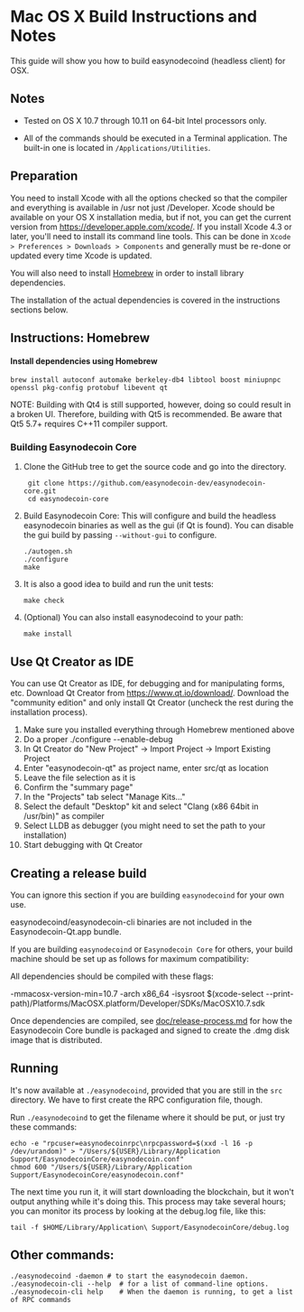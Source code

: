 Mac OS X Build Instructions and Notes
====================================
This guide will show you how to build easynodecoind (headless client) for OSX.

Notes
-----

* Tested on OS X 10.7 through 10.11 on 64-bit Intel processors only.

* All of the commands should be executed in a Terminal application. The
built-in one is located in `/Applications/Utilities`.

Preparation
-----------

You need to install Xcode with all the options checked so that the compiler
and everything is available in /usr not just /Developer. Xcode should be
available on your OS X installation media, but if not, you can get the
current version from https://developer.apple.com/xcode/. If you install
Xcode 4.3 or later, you'll need to install its command line tools. This can
be done in `Xcode > Preferences > Downloads > Components` and generally must
be re-done or updated every time Xcode is updated.

You will also need to install [Homebrew](http://brew.sh) in order to install library
dependencies.

The installation of the actual dependencies is covered in the instructions
sections below.

Instructions: Homebrew
----------------------

#### Install dependencies using Homebrew

    brew install autoconf automake berkeley-db4 libtool boost miniupnpc openssl pkg-config protobuf libevent qt

NOTE: Building with Qt4 is still supported, however, doing so could result in a broken UI. Therefore, building with Qt5 is recommended. Be aware that Qt5 5.7+ requires C++11 compiler support.

### Building Easynodecoin Core

1. Clone the GitHub tree to get the source code and go into the directory.

        git clone https://github.com/easynodecoin-dev/easynodecoin-core.git
        cd easynodecoin-core

2.  Build Easynodecoin Core:
    This will configure and build the headless easynodecoin binaries as well as the gui (if Qt is found).
    You can disable the gui build by passing `--without-gui` to configure.

        ./autogen.sh
        ./configure
        make

3.  It is also a good idea to build and run the unit tests:

        make check

4.  (Optional) You can also install easynodecoind to your path:

        make install

Use Qt Creator as IDE
------------------------
You can use Qt Creator as IDE, for debugging and for manipulating forms, etc.
Download Qt Creator from https://www.qt.io/download/. Download the "community edition" and only install Qt Creator (uncheck the rest during the installation process).

1. Make sure you installed everything through Homebrew mentioned above
2. Do a proper ./configure --enable-debug
3. In Qt Creator do "New Project" -> Import Project -> Import Existing Project
4. Enter "easynodecoin-qt" as project name, enter src/qt as location
5. Leave the file selection as it is
6. Confirm the "summary page"
7. In the "Projects" tab select "Manage Kits..."
8. Select the default "Desktop" kit and select "Clang (x86 64bit in /usr/bin)" as compiler
9. Select LLDB as debugger (you might need to set the path to your installation)
10. Start debugging with Qt Creator

Creating a release build
------------------------
You can ignore this section if you are building `easynodecoind` for your own use.

easynodecoind/easynodecoin-cli binaries are not included in the Easynodecoin-Qt.app bundle.

If you are building `easynodecoind` or `Easynodecoin Core` for others, your build machine should be set up
as follows for maximum compatibility:

All dependencies should be compiled with these flags:

 -mmacosx-version-min=10.7
 -arch x86_64
 -isysroot $(xcode-select --print-path)/Platforms/MacOSX.platform/Developer/SDKs/MacOSX10.7.sdk

Once dependencies are compiled, see [doc/release-process.md](release-process.md) for how the Easynodecoin Core
bundle is packaged and signed to create the .dmg disk image that is distributed.

Running
-------

It's now available at `./easynodecoind`, provided that you are still in the `src`
directory. We have to first create the RPC configuration file, though.

Run `./easynodecoind` to get the filename where it should be put, or just try these
commands:

    echo -e "rpcuser=easynodecoinrpc\nrpcpassword=$(xxd -l 16 -p /dev/urandom)" > "/Users/${USER}/Library/Application Support/EasynodecoinCore/easynodecoin.conf"
    chmod 600 "/Users/${USER}/Library/Application Support/EasynodecoinCore/easynodecoin.conf"

The next time you run it, it will start downloading the blockchain, but it won't
output anything while it's doing this. This process may take several hours;
you can monitor its process by looking at the debug.log file, like this:

    tail -f $HOME/Library/Application\ Support/EasynodecoinCore/debug.log

Other commands:
-------

    ./easynodecoind -daemon # to start the easynodecoin daemon.
    ./easynodecoin-cli --help  # for a list of command-line options.
    ./easynodecoin-cli help    # When the daemon is running, to get a list of RPC commands

